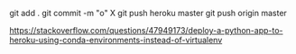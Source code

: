 git add .
git commit -m "o"
X git push heroku master
git push origin master 


https://stackoverflow.com/questions/47949173/deploy-a-python-app-to-heroku-using-conda-environments-instead-of-virtualenv